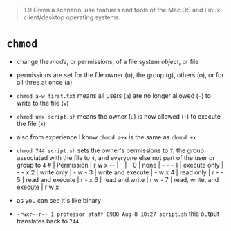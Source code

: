 > 1.9 Given a scenario, use features and tools of the Mac OS and Linux client/desktop operating systems. 

# `chmod`

- change the *mode*, or permissions, of a file system *object*, or file
- permissions are set for the file owner (u), the group (g), others (o), or for all three at once (a)
- `chmod a-w first.txt` means all users (`a`) are no longer allowed (`-`) to write to the file (`w`)
- `chmod u+x script.sh` means the owner (`u`) is now allowed (`+`) to execute the file (`x`)
- also from experience I know `chmod a+x` is the same as `chmod +x` 

- `chmod 744 script.sh` sets the owner's permissions to `7`, the group associated with the file to `4`, and everyone else not part of the user or group to `4`
\# | Permission | r w x
-- | - | -
0 | none | - - - 
1 | execute only | - - x
2 | write only | - w - 
3 | write and execute | - w x
4 | read only | r - - 
5 | read and execute | r - x
6 | read and write | r w -
7 | read, write, and execute | r w x
- as you can see it's like binary 
- `-rwxr--r-- 1 professor staff 8980 Aug 8 10:27 script.sh` this output translates back to `744` 